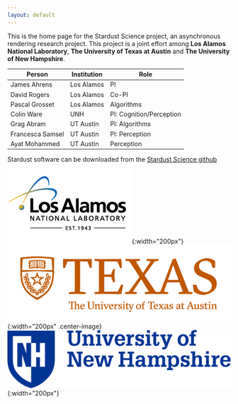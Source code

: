 ```yaml
---
layout: default
---
```


This is the home page for the Stardust Science project, an asynchronous rendering research project. This project is a joint effort among **Los Alamos National Laboratory**, **The University of Texas at Austin** and **The University of New Hampshire**. 

|Person|Institution|Role|
|------|-----------|----|
|James Ahrens    | Los Alamos | PI |
|David Rogers    | Los Alamos | Co-PI |
|Pascal Grosset  | Los Alamos | Algorithms | 
|Colin Ware      | UNH        | PI: Cognition/Perception |
|Grag Abram      | UT Austin  | PI: Algorithms |
|Francesca Samsel| UT Austin  | PI: Perception |
|Ayat Mohammed   | UT Austin  | Perception |

Stardust software can be downloaded from the [Stardust Science
github](http://www.github.com/stardustscience)

![logo](/assets/lanl-logo-footer.png){:width="200px"}
![logo](/assets/ut_logo.png){:width="200px" .center-image}
![logo](/assets/unh_logo.png){:width="200px"}

